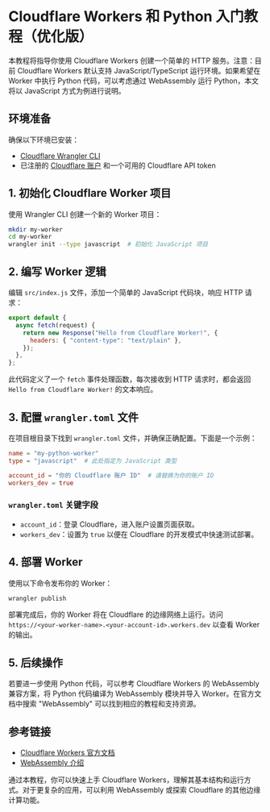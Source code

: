 # Cloudflare Workers 和 Python 入门教程（优化版）

本教程将指导你使用 Cloudflare Workers 创建一个简单的 HTTP 服务。注意：目前 Cloudflare Workers 默认支持 JavaScript/TypeScript 运行环境。如果希望在 Worker 中执行 Python 代码，可以考虑通过 WebAssembly 运行 Python，本文将以 JavaScript 方式为例进行说明。

## 环境准备

确保以下环境已安装：
- [Cloudflare Wrangler CLI](https://developers.cloudflare.com/workers/wrangler/install-and-update/)
- 已注册的 [Cloudflare 账户](https://dash.cloudflare.com/) 和一个可用的 Cloudflare API token

## 1. 初始化 Cloudflare Worker 项目

使用 Wrangler CLI 创建一个新的 Worker 项目：

```bash
mkdir my-worker
cd my-worker
wrangler init --type javascript  # 初始化 JavaScript 项目
```

## 2. 编写 Worker 逻辑

编辑 `src/index.js` 文件，添加一个简单的 JavaScript 代码块，响应 HTTP 请求：

```javascript
export default {
  async fetch(request) {
    return new Response("Hello from Cloudflare Worker!", {
      headers: { "content-type": "text/plain" },
    });
  },
};
```

此代码定义了一个 `fetch` 事件处理函数，每次接收到 HTTP 请求时，都会返回 `Hello from Cloudflare Worker!` 的文本响应。

## 3. 配置 `wrangler.toml` 文件

在项目根目录下找到 `wrangler.toml` 文件，并确保正确配置。下面是一个示例：

```toml
name = "my-python-worker"
type = "javascript"  # 此处指定为 JavaScript 类型

account_id = "你的 Cloudflare 账户 ID"  # 请替换为你的账户 ID
workers_dev = true
```

### `wrangler.toml` 关键字段

- `account_id`：登录 Cloudflare，进入账户设置页面获取。
- `workers_dev`：设置为 `true` 以便在 Cloudflare 的开发模式中快速测试部署。

## 4. 部署 Worker

使用以下命令发布你的 Worker：

```bash
wrangler publish
```

部署完成后，你的 Worker 将在 Cloudflare 的边缘网络上运行。访问 `https://<your-worker-name>.<your-account-id>.workers.dev` 以查看 Worker 的输出。

## 5. 后续操作

若要进一步使用 Python 代码，可以参考 Cloudflare Workers 的 WebAssembly 兼容方案，将 Python 代码编译为 WebAssembly 模块并导入 Worker。在官方文档中搜索 "WebAssembly" 可以找到相应的教程和支持资源。

## 参考链接

- [Cloudflare Workers 官方文档](https://developers.cloudflare.com/workers/)
- [WebAssembly 介绍](https://webassembly.org/)

通过本教程，你可以快速上手 Cloudflare Workers，理解其基本结构和运行方式。对于更复杂的应用，可以利用 WebAssembly 或探索 Cloudflare 的其他边缘计算功能。